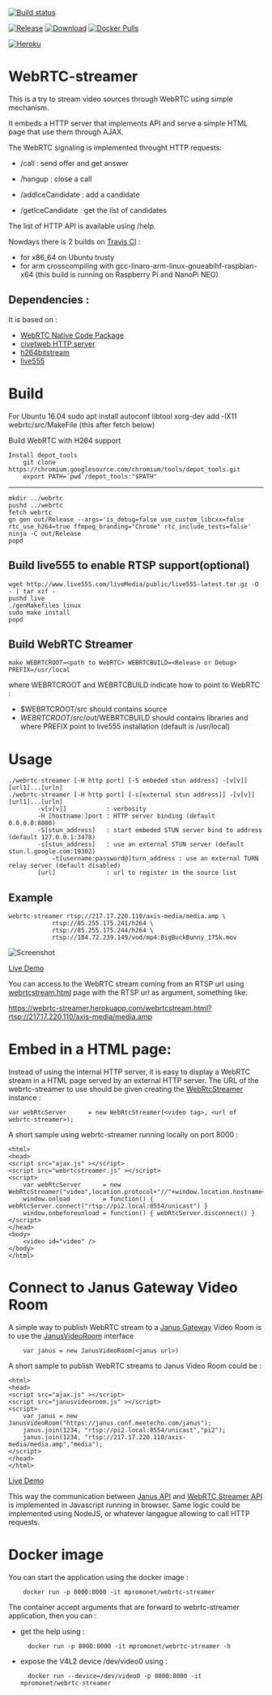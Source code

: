 [![Build status](https://travis-ci.org/mpromonet/webrtc-streamer.png)](https://travis-ci.org/mpromonet/webrtc-streamer)

[![Release](https://img.shields.io/github/release/mpromonet/webrtc-streamer.svg)](https://github.com/mpromonet/webrtc-streamer/releases/latest)
[![Download](https://img.shields.io/github/downloads/mpromonet/webrtc-streamer/total.svg)](https://github.com/mpromonet/webrtc-streamer/releases/latest)
[![Docker Pulls](https://img.shields.io/docker/pulls/mpromonet/webrtc-streamer.svg)](https://hub.docker.com/r/mpromonet/webrtc-streamer/)

[![Heroku](https://heroku-badge.herokuapp.com/?app=webrtc-streamer)](https://webrtc-streamer.herokuapp.com/)

WebRTC-streamer
===============

This is a try to stream video sources through WebRTC using simple mechanism.  

It embeds a HTTP server that implements API and serve a simple HTML page that use them through AJAX.   

The WebRTC signaling is implemented throught HTTP requests:

 - /call   : send offer and get answer
 - /hangup : close a call

 - /addIceCandidate : add a candidate
 - /getIceCandidate : get the list of candidates

The list of HTTP API is available using /help.

Nowdays there is 2 builds on [Travis CI](https://travis-ci.org/mpromonet/webrtc-streamer) :
 * for x86_64 on Ubuntu trusty
 * for arm crosscompiling with gcc-linaro-arm-linux-gnueabihf-raspbian-x64 (this build is running on Raspberry Pi and NanoPi NEO)

Dependencies :
-------------
It is based on :
 * [WebRTC Native Code Package](http://www.webrtc.org)
 * [civetweb HTTP server](https://github.com/civetweb/civetweb)
 * [h264bitstream](https://github.com/aizvorski/h264bitstream)
 * [live555](http://www.live555.com/liveMedia)

Build
===============


For Ubuntu 16.04
	sudo apt install autoconf libtool xorg-dev
	add -lX11 webrtc/src/MakeFile (this after fetch below)

Build WebRTC with H264 support

	Install depot_tools
		git clone https://chromium.googlesource.com/chromium/tools/depot_tools.git
		export PATH=`pwd`/depot_tools:"$PATH"
-------
	mkdir ../webrtc
	pushd ../webrtc
	fetch webrtc
	gn gen out/Release --args='is_debug=false use_custom_libcxx=false rtc_use_h264=true ffmpeg_branding="Chrome" rtc_include_tests=false'
	ninja -C out/Release
	popd


Build live555 to enable RTSP support(optional)
-------
	wget http://www.live555.com/liveMedia/public/live555-latest.tar.gz -O - | tar xzf -
	pushd live
	./genMakefiles linux
	sudo make install
	popd

Build WebRTC Streamer
------- 
	make WEBRTCROOT=<path to WebRTC> WEBRTCBUILD=<Release or Debug> PREFIX=/usr/local
	
where WEBRTCROOT and WEBRTCBUILD indicate how to point to WebRTC :
 - $WEBRTCROOT/src should contains source 
 - $WEBRTCROOT/src/out/$WEBRTCBUILD should contains libraries
and where PREFIX point to live555 installation (default is /usr/local)

Usage
===============
	./webrtc-streamer [-H http port] [-S embeded stun address] -[v[v]]  [url1]...[urln]
	./webrtc-streamer [-H http port] [-s[external stun address]] -[v[v]] [url1]...[urln]
        	-v[v[v]]           : verbosity
         	-H [hostname:]port : HTTP server binding (default 0.0.0.0:8000)
         	-S[stun_address]   : start embeded STUN server bind to address (default 127.0.0.1:3478)
         	-s[stun_address]   : use an external STUN server (default stun.l.google.com:19302)
                -t[username:password@]turn_address : use an external TURN relay server (default disabled)
         	[url]              : url to register in the source list


Example
-----
	webrtc-streamer rtsp://217.17.220.110/axis-media/media.amp \
				rtsp://85.255.175.241/h264 \
				rtsp://85.255.175.244/h264 \
				rtsp://184.72.239.149/vod/mp4:BigBuckBunny_175k.mov


![Screenshot](snapshot.png)

[Live Demo](https://webrtc-streamer.herokuapp.com/)

You can access to the WebRTC stream coming from an RTSP url using [webrtcstream.html](html/webrtcstream.html) page with the RTSP url as argument, something like:

   https://webrtc-streamer.herokuapp.com/webrtcstream.html?rtsp://217.17.220.110/axis-media/media.amp

Embed in a HTML page:
===============
Instead of using the internal HTTP server, it is easy to display a WebRTC stream in a HTML page served by an external HTTP server. The URL of the webrtc-streamer to use should be given creating the [WebRtcStreamer](http://htmlpreview.github.io/?https://github.com/mpromonet/webrtc-streamer/blob/master/jsdoc/WebRtcStreamer.html) instance :

	var webRtcServer      = new WebRtcStreamer(<video tag>, <url of webrtc-streamer>);

A short sample using webrtc-streamer running locally on port 8000 :

	<html>
	<head>
	<script src="ajax.js" ></script>
	<script src="webrtcstreamer.js" ></script>
	<script>        
	    var webRtcServer      = new WebRtcStreamer("video",location.protocol+"//"+window.location.hostname+":8000");
	    window.onload         = function() { webRtcServer.connect("rtsp://pi2.local:8554/unicast") }
	    window.onbeforeunload = function() { webRtcServer.disconnect() }
	</script>
	</head>
	<body> 
	    <video id="video" />
	</body>
	</html>

Connect to Janus Gateway Video Room
===============
A simple way to publish WebRTC stream to a [Janus Gateway](https://janus.conf.meetecho.com) Video Room is to use the [JanusVideoRoom](http://htmlpreview.github.io/?https://github.com/mpromonet/webrtc-streamer/blob/master/jsdoc/JanusVideoRoom.html) interface

        var janus = new JanusVideoRoom(<janus url>)

A short sample to publish WebRTC streams to Janus Video Room could be :

	<html>
	<head>
	<script src="ajax.js" ></script>
	<script src="janusvideoroom.js" ></script>
	<script>        
		var janus = new JanusVideoRoom("https://janus.conf.meetecho.com/janus");
		janus.join(1234, "rtsp://pi2.local:8554/unicast","pi2");
		janus.join(1234, "rtsp://217.17.220.110/axis-media/media.amp","media");	    
	</script>
	</head>
	</html>

[Live Demo](https://webrtc-streamer.herokuapp.com/janusvideoroom.html)

This way the communication between [Janus API](https://janus.conf.meetecho.com/docs/JS.html) and [WebRTC Streamer API](https://webrtc-streamer.herokuapp.com/help) is implemented in Javascript running in browser.
Same logic could be implemented using NodeJS, or whatever langague allowing to call HTTP requests.

Docker image
===============
You can start the application using the docker image :

        docker run -p 8000:8000 -it mpromonet/webrtc-streamer

The container accept arguments that are forward to webrtc-streamer application, then you can :

* get the help using :

        docker run -p 8000:8000 -it mpromonet/webrtc-streamer -h

* expose the V4L2 device /dev/video0 using :

        docker run --device=/dev/video0 -p 8000:8000 -it mpromonet/webrtc-streamer



